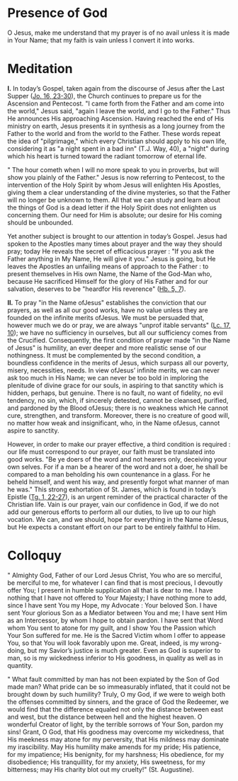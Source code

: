 # Presence of God

O Jesus, make me understand that my prayer is of no avail unless it is made in Your Name; that my faith is vain unless I convert it into works.

# Meditation

**I.** In today’s Gospel, taken again from the discourse of Jesus after the Last Supper ([Jo. 16, 23-30](https://vulgata.online/bible/Jo.16?ed=DR2&vfn=DR2.Jo.16.23-30:vs)), the Church continues to prepare us for the Ascension and Pentecost. "I came forth from the Father and am come into the world," Jesus said, "again I leave the world, and I go to the Father." Thus He announces His approaching Ascension. Having reached the end of His ministry on earth, Jesus presents it in synthesis as a long journey from the Father to the world and from the world to the Father. These words repeat the idea of "pilgrimage," which every Christian should apply to his own life, considering it as "a night spent in a bad inn" (T.J. Way, 40), a "night" during which his heart is turned toward the radiant tomorrow of eternal life.

" The hour cometh when I will no more speak to you in proverbs, but will show you plainly of the Father." Jesus is now referring to Pentecost, to the intervention of the Holy Spirit by whom Jesus will enlighten His Apostles, giving them a clear understanding of the divine mysteries, so that the Father will no longer be unknown to them. All that we can study and learn about the things of God is a dead letter if the Holy Spirit does not enlighten us concerning them. Our need for Him is absolute; our desire for His coming should be unbounded.

Yet another subject is brought to our attention in today’s Gospel. Jesus had spoken to the Apostles many times about prayer and the way they should pray; today He reveals the secret of efficacious prayer : "If you ask the Father anything in My Name, He will give it you." Jesus is going, but He leaves the Apostles an unfailing means of approach to the Father : to present themselves in His own Name, the Name of the God-Man who, because He sacrificed Himself for the glory of His Father and for our salvation, deserves to be "heardfor His reverence" ([Hb. 5, 7](https://vulgata.online/bible/Hb.5?ed=DR2&vfn=DR2.Hb.5.7:vs)).

**II.** To pray "in the Name ofJesus" establishes the conviction that our prayers, as well as all our good works, have no value unless they are founded on the infinite merits ofJesus. We must be persuaded that, however much we do or pray, we are always "unprof itable servants" ([Lc. 17, 10](https://vulgata.online/bible/Lc.17?ed=DR2&vfn=DR2.Lc.17.10:vs)); we have no sufficiency in ourselves, but all our sufficiency comes from the Crucified. Consequently, the first condition of prayer made "in the Name of Jesus" is humility, an ever deeper and more realistic sense of our nothingness. It must be complemented by the second condition, a boundless confidence in the merits of Jesus, which surpass all our poverty, misery, necessities, needs. In view ofJesus’ infinite merits, we can never ask too much in His Name; we can never be too bold in imploring the plenitude of divine grace for our souls, in aspiring to that sanctity which is hidden, perhaps, but genuine. There is no fault, no want of fidelity, no evil tendency, no sin, which, if sincerely detested, cannot be cleansed, purified, and pardoned by the Blood ofJesus; there is no weakness which He cannot cure, strengthen, and transform. Moreover, there is no creature of good will, no matter how weak and insignificant, who, in the Name ofJesus, cannot aspire to sanctity.

However, in order to make our prayer effective, a third condition is required : our life must correspond to our prayer, our faith must be translated into good works. "Be ye doers of the word and not hearers only, deceiving your own selves. For if a man be a hearer of the word and not a doer, he shall be compared to a man beholding his own countenance in a glass. For he beheld himself, and went his way, and presently forgot what manner of man he was." This strong exhortation of St. James, which is found in today’s Epistle ([Tg. 1, 22-27](https://vulgata.online/bible/Tg.1?ed=DR2&vfn=DR2.Tg.1.22-27:vs)), is an urgent reminder of the practical character of the Christian life. Vain is our prayer, vain our confidence in God, if we do not add our generous efforts to perform all our duties, to live up to our high vocation. We can, and we should, hope for everything in the Name ofJesus, but He expects a constant effort on our part to be entirely faithful to Him.

# Colloquy

" Almighty God, Father of our Lord Jesus Christ, You who are so merciful, be merciful to me, for whatever I can find that is most precious, I devoutly offer You; I present in humble supplication all that is dear to me. I have nothing that I have not offered to Your Majesty; I have nothing more to add, since I have sent You my Hope, my Advocate : Your beloved Son. I have sent Your glorious Son as a Mediator between You and me; I have sent Him as an Intercessor, by whom I hope to obtain pardon. I have sent that Word whom You sent to atone for my guilt, and I show You the Passion which Your Son suffered for me. He is the Sacred Victim whom I offer to appease You, so that You will look favorably upon me. Great, indeed, is my wrong-doing, but my Savior’s justice is much greater. Even as God is superior to man, so is my wickedness inferior to His goodness, in quality as well as in quantity.

" What fault committed by man has not been expiated by the Son of God made man? What pride can be so immeasurably inflated, that it could not be brought down by such humility? Truly, O my God, if we were to weigh both the offenses committed by sinners, and the grace of God the Redeemer, we would find that the difference equaled not only the distance between east and west, but the distance between hell and the highest heaven. O wonderful Creator of light, by the terrible sorrows of Your Son, pardon my sins! Grant, O God, that His goodness may overcome my wickedness, that His meekness may atone for my perversity, that His mildness may dominate my irascibility. May His humility make amends for my pride; His patience, for my impatience; His benignity, for my harshness; His obedience, for my disobedience; His tranquillity, for my anxiety, His sweetness, for my bitterness; may His charity blot out my cruelty!" (St. Augustine).
